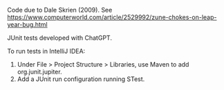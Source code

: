 Code due to Dale Skrien (2009). See https://www.computerworld.com/article/2529992/zune-chokes-on-leap-year-bug.html

JUnit tests developed with ChatGPT.

To run tests in IntelliJ IDEA:
1. Under File > Project Structure > Libraries, use Maven to add org.junit.jupiter.
2. Add a JUnit run configuration running STest.
